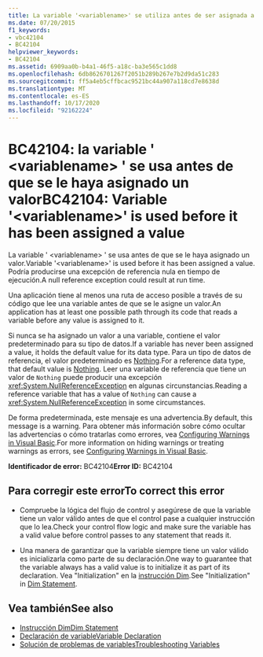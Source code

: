 ```yaml
---
title: La variable '<variablename>' se utiliza antes de ser asignada a un valor
ms.date: 07/20/2015
f1_keywords:
- vbc42104
- BC42104
helpviewer_keywords:
- BC42104
ms.assetid: 6909aa0b-b4a1-46f5-a18c-ba3e565c1dd8
ms.openlocfilehash: 6db8626701267f2051b289b267e7b2d9da51c283
ms.sourcegitcommit: ff5a4eb5cffbcac9521bc44a907a118cd7e8638d
ms.translationtype: MT
ms.contentlocale: es-ES
ms.lasthandoff: 10/17/2020
ms.locfileid: "92162224"
---
```

# <a name="bc42104-variable-variablename-is-used-before-it-has-been-assigned-a-value"></a><span data-ttu-id="21c4e-102">BC42104: la variable ' \<variablename> ' se usa antes de que se le haya asignado un valor</span><span class="sxs-lookup"><span data-stu-id="21c4e-102">BC42104: Variable '\<variablename>' is used before it has been assigned a value</span></span>

<span data-ttu-id="21c4e-103">La variable ' \<variablename> ' se usa antes de que se le haya asignado un valor.</span><span class="sxs-lookup"><span data-stu-id="21c4e-103">Variable '\<variablename>' is used before it has been assigned a value.</span></span> <span data-ttu-id="21c4e-104">Podría producirse una excepción de referencia nula en tiempo de ejecución.</span><span class="sxs-lookup"><span data-stu-id="21c4e-104">A null reference exception could result at run time.</span></span>

 <span data-ttu-id="21c4e-105">Una aplicación tiene al menos una ruta de acceso posible a través de su código que lee una variable antes de que se le asigne un valor.</span><span class="sxs-lookup"><span data-stu-id="21c4e-105">An application has at least one possible path through its code that reads a variable before any value is assigned to it.</span></span>

 <span data-ttu-id="21c4e-106">Si nunca se ha asignado un valor a una variable, contiene el valor predeterminado para su tipo de datos.</span><span class="sxs-lookup"><span data-stu-id="21c4e-106">If a variable has never been assigned a value, it holds the default value for its data type.</span></span> <span data-ttu-id="21c4e-107">Para un tipo de datos de referencia, el valor predeterminado es [Nothing](../nothing.md).</span><span class="sxs-lookup"><span data-stu-id="21c4e-107">For a reference data type, that default value is [Nothing](../nothing.md).</span></span> <span data-ttu-id="21c4e-108">Leer una variable de referencia que tiene un valor de `Nothing` puede producir una excepción <xref:System.NullReferenceException> en algunas circunstancias.</span><span class="sxs-lookup"><span data-stu-id="21c4e-108">Reading a reference variable that has a value of `Nothing` can cause a <xref:System.NullReferenceException> in some circumstances.</span></span>

 <span data-ttu-id="21c4e-109">De forma predeterminada, este mensaje es una advertencia.</span><span class="sxs-lookup"><span data-stu-id="21c4e-109">By default, this message is a warning.</span></span> <span data-ttu-id="21c4e-110">Para obtener más información sobre cómo ocultar las advertencias o cómo tratarlas como errores, vea [Configuring Warnings in Visual Basic](/visualstudio/ide/configuring-warnings-in-visual-basic).</span><span class="sxs-lookup"><span data-stu-id="21c4e-110">For more information on hiding warnings or treating warnings as errors, see [Configuring Warnings in Visual Basic](/visualstudio/ide/configuring-warnings-in-visual-basic).</span></span>

 <span data-ttu-id="21c4e-111">**Identificador de error:** BC42104</span><span class="sxs-lookup"><span data-stu-id="21c4e-111">**Error ID:** BC42104</span></span>

## <a name="to-correct-this-error"></a><span data-ttu-id="21c4e-112">Para corregir este error</span><span class="sxs-lookup"><span data-stu-id="21c4e-112">To correct this error</span></span>

- <span data-ttu-id="21c4e-113">Compruebe la lógica del flujo de control y asegúrese de que la variable tiene un valor válido antes de que el control pase a cualquier instrucción que lo lea.</span><span class="sxs-lookup"><span data-stu-id="21c4e-113">Check your control flow logic and make sure the variable has a valid value before control passes to any statement that reads it.</span></span>

- <span data-ttu-id="21c4e-114">Una manera de garantizar que la variable siempre tiene un valor válido es inicializarla como parte de su declaración.</span><span class="sxs-lookup"><span data-stu-id="21c4e-114">One way to guarantee that the variable always has a valid value is to initialize it as part of its declaration.</span></span> <span data-ttu-id="21c4e-115">Vea "Initialization" en la [instrucción Dim](../statements/dim-statement.md).</span><span class="sxs-lookup"><span data-stu-id="21c4e-115">See "Initialization" in [Dim Statement](../statements/dim-statement.md).</span></span>

## <a name="see-also"></a><span data-ttu-id="21c4e-116">Vea también</span><span class="sxs-lookup"><span data-stu-id="21c4e-116">See also</span></span>

- [<span data-ttu-id="21c4e-117">Instrucción Dim</span><span class="sxs-lookup"><span data-stu-id="21c4e-117">Dim Statement</span></span>](../statements/dim-statement.md)
- [<span data-ttu-id="21c4e-118">Declaración de variable</span><span class="sxs-lookup"><span data-stu-id="21c4e-118">Variable Declaration</span></span>](../../programming-guide/language-features/variables/variable-declaration.md)
- [<span data-ttu-id="21c4e-119">Solución de problemas de variables</span><span class="sxs-lookup"><span data-stu-id="21c4e-119">Troubleshooting Variables</span></span>](../../programming-guide/language-features/variables/troubleshooting-variables.md)
